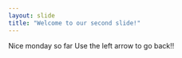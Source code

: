 ```yaml
---
layout: slide
title: "Welcome to our second slide!"
---
```

Nice monday so far
Use the left arrow to go back!!
